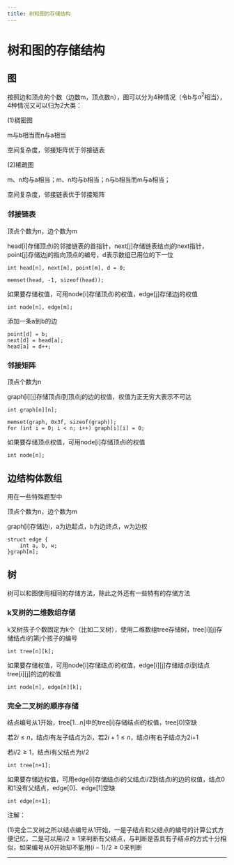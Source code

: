 ```yaml
---
title: 树和图的存储结构
---
```


# 树和图的存储结构

<script type="text/javascript" src="/include/head.js"></script>

## 图

按照边和顶点的个数（边数m，顶点数n），图可以分为4种情况（令b与$a^2$相当），4种情况又可以归为2大类：

(1)稠密图

m与b相当而n与a相当

空间复杂度，邻接矩阵优于邻接链表

(2)稀疏图

m、n均与a相当；m、n均与b相当；n与b相当而m与a相当；

空间复杂度，邻接链表优于邻接矩阵

### 邻接链表

顶点个数为n，边个数为m

head[i]存储顶点i的邻接链表的首指针，next[j]存储链表结点j的next指针，point[j]存储边j的指向顶点的编号，d表示数组已用位的下一位

```
int head[n], next[m], point[m], d = 0;

memset(head, -1, sizeof(head));
```

如果要存储权值，可用node[i]存储顶点i的权值，edge[j]存储边j的权值

```
int node[n], edge[m];
```

添加一条a到b的边

```
point[d] = b;
next[d] = head[a];
head[a] = d++;
```

### 邻接矩阵

顶点个数为n

graph[i][j]存储顶点i到顶点j的边的权值，权值为正无穷大表示不可达

```
int graph[n][n];

memset(graph, 0x3f, sizeof(graph));
for (int i = 0; i < n; i++) graph[i][i] = 0;
```

如果要存储顶点权值，可用node[i]存储顶点i的权值

```
int node[n];
```

## 边结构体数组

用在一些特殊题型中

顶点个数为n，边个数为m

graph[i]存储边i，a为边起点，b为边终点，w为边权

```
struct edge {
    int a, b, w;
}graph[m];
```

## 树

树可以和图使用相同的存储方法，除此之外还有一些特有的存储方法

### k叉树的二维数组存储

k叉树孩子个数固定为k个（比如二叉树），使用二维数组tree存储树，tree[i][j]存储结点i的第j个孩子的编号

```
int tree[n][k];
```

如果要存储权值，可用node[i]存储结点i的权值，edge[i][j]存储结点i到结点tree[i][j]的边的权值

```
int node[n], edge[n][k];
```

### 完全二叉树的顺序存储

结点编号从1开始，tree[1...n]中的tree[i]存储结点i的权值，tree[0]空缺

若$2i \leqslant n$，结点i有左子结点为2i，若$2i+1 \leqslant n$，结点i有右子结点为2i+1

若$i/2 \geqslant 1$，结点i有父结点为i/2

```
int tree[n+1];
```

如果要存储边权值，可用edge[i]存储结点i的父结点i/2到结点i的边的权值，结点0和1没有父结点，edge[0]、edge[1]空缺

```
int edge[n+1];
```

注解：

(1)完全二叉树之所以结点编号从1开始，一是子结点和父结点的编号的计算公式方便记忆，二是可以用$i/2 \geqslant 1$来判断有父结点，与判断是否具有子结点的方式十分相似，如果编号从0开始却不能用$(i-1)/2 \geqslant 0$来判断

---

<script type="text/javascript" src="/include/tail.js"></script>
